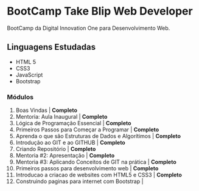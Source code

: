 # BootCamp Take Blip Web Developer

BootCamp da Digital Innovation One para Desenvolvimento Web.

## Linguagens Estudadas

* HTML 5
* CSS3
* JavaScript
* Bootstrap

### Módulos

1. Boas Vindas | **Completo**
2. Mentoria: Aula Inaugural | **Completo**
3. Lógica de Programação Essencial | **Completo**
4. Primeiros Passos para Começar a Programar | **Completo**
5. Aprenda o que são Estruturas de Dados e Algorítimos | **Completo**
6. Introdução ao GIT e ao GITHUB | **Completo**
7. Criando Repositório | **Completo**
8. Mentoria #2: Apresentação | **Completo**
9. Mentoria #3: Aplicando Conceitos de GIT na prática | **Completo**
10. Primeiros passos para desenvolvimento web | **Completo**
11. Introducao a criacao de websites com HTML5 e CSS3 | **Completo**
12. Construindo paginas para internet com Bootstrap |